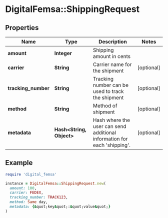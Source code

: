 # DigitalFemsa::ShippingRequest

## Properties

| Name | Type | Description | Notes |
| ---- | ---- | ----------- | ----- |
| **amount** | **Integer** | Shipping amount in cents |  |
| **carrier** | **String** | Carrier name for the shipment | [optional] |
| **tracking_number** | **String** | Tracking number can be used to track the shipment | [optional] |
| **method** | **String** | Method of shipment | [optional] |
| **metadata** | **Hash&lt;String, Object&gt;** | Hash where the user can send additional information for each &#39;shipping&#39;. | [optional] |

## Example

```ruby
require 'digital_femsa'

instance = DigitalFemsa::ShippingRequest.new(
  amount: 100,
  carrier: FEDEX,
  tracking_number: TRACK123,
  method: Same day,
  metadata: {&quot;key&quot;:&quot;value&quot;}
)
```

